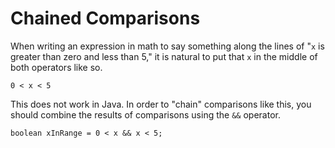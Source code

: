 # Chained Comparisons

When writing an expression in math to say something along the lines of
"`x` is greater than zero and less than 5," it is natural to put that `x`
in the middle of both operators like so.

```text,no_run
0 < x < 5
```

This does not work in Java. In order to "chain" comparisons like this, you should combine
the results of comparisons using the `&&` operator.

```java,no_run
boolean xInRange = 0 < x && x < 5;
```
